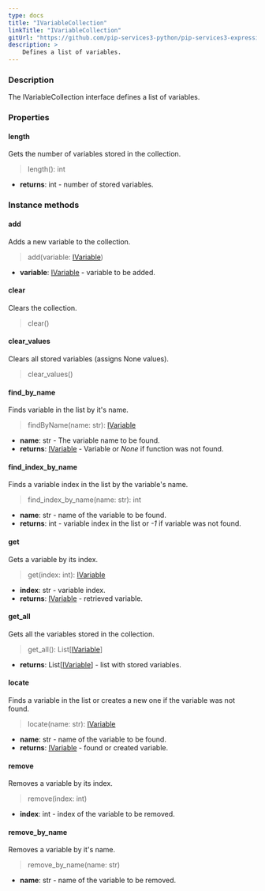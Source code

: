 ```yaml
---
type: docs
title: "IVariableCollection"
linkTitle: "IVariableCollection"
gitUrl: "https://github.com/pip-services3-python/pip-services3-expressions-python"
description: > 
    Defines a list of variables.
---
```


### Description

The IVariableCollection interface defines a list of variables.


### Properties

#### length
Gets the number of variables stored in the collection.
> length(): int

- **returns**: int - number of stored variables.


### Instance methods

#### add
Adds a new variable to the collection.

> add(variable: [IVariable](../ivariable))

- **variable**: [IVariable](../ivariable) - variable to be added.


#### clear
Clears the collection.

> clear()


#### clear_values
Clears all stored variables (assigns None values).

> clear_values()


#### find_by_name
Finds variable in the list by it's name.

> findByName(name: str): [IVariable](../ivariable)

- **name**: str - The variable name to be found.
- **returns**: [IVariable](../ivariable) - Variable or *None* if function was not found.

#### find_index_by_name
Finds a variable index in the list by the variable's name. 

> find_index_by_name(name: str): int

- **name**: str - name of the variable to be found.
- **returns**: int - variable index in the list or *-1* if variable was not found.


#### get
Gets a variable by its index.

> get(index: int): [IVariable](../ivariable)

- **index**: str - variable index.
- **returns**: [IVariable](../ivariable) - retrieved variable.

#### get_all
Gets all the variables stored in the collection.

> get_all(): List[[IVariable](../ivariable)]
- **returns**: List[[IVariable](../ivariable)] - list with stored variables.

#### locate
Finds a variable in the list or creates a new one if the variable was not found.

> locate(name: str): [IVariable](../ivariable)

- **name**: str - name of the variable to be found.
- **returns**: [IVariable](../ivariable) - found or created variable.

#### remove
Removes a variable by its index.

> remove(index: int)

- **index**: int - index of the variable to be removed.

#### remove_by_name
Removes a variable by it's name.

> remove_by_name(name: str)

- **name**: str - name of the variable to be removed.
